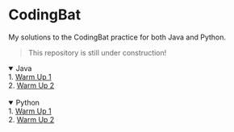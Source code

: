 # CodingBat
My solutions to the CodingBat practice for both Java and Python.
> This repository is still under construction!

<details open>
  <summary>Java</summary>
1. <a href="https://github.com/Iqrahaq/CodingBat/Java/WarmUp1">
Warm Up 1</a>
<br>
2. <a href="https://github.com/Iqrahaq/CodingBat/Java/WarmUp2">
Warm Up 2</a>
<br>
</details>
<br>
<details open>
  <summary>Python</summary>
1. <a href="https://github.com/Iqrahaq/CodingBat/Python/WarmUp1">
Warm Up 1</a>
<br>
2. <a href="https://github.com/Iqrahaq/CodingBat/Python/WarmUp2">
Warm Up 2</a>
</details>
